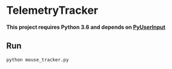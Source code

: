 # TelemetryTracker

**This project requires Python 3.6 and depends on [PyUserInput](https://github.com/PyUserInput/PyUserInput)**

## Run
`python mouse_tracker.py`
